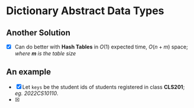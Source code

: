# Dictionary Abstract Data Types

## Another Solution

- [x] Can do better with **Hash Tables** in $O(1)$ expected time, $O(n+m)$ space; 
_where **m** is the table size_


## An example

- [x] Let `keys` be the student ids of students registered in class **CLS201**; _eg. 2022CS10110_.
- [x] 
